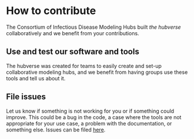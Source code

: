 # How to contribute

The Consortium of Infectious Disease Modeling Hubs built _the hubverse_ collaboratively and we benefit from your contributions.  

## Use and test our software and tools  

The hubverse was created for teams to easily create and set-up collaborative modeling hubs, and we benefit from having groups use these tools and tell us about it.  

## File issues  

Let us know if something is not working for you or if something could improve. This could be a bug in the code, a case where the tools are not appropriate for your use case, a problem with the documentation, or something else. Issues can be filed [here](https://github.com/Infectious-Disease-Modeling-Hubs/hubDocs/issues).  

